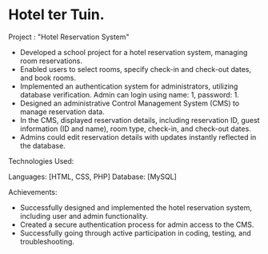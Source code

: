 ﻿# Hotel ter Tuin.

Project : "Hotel Reservation System"

- Developed a school project for a hotel reservation system, managing room reservations.
- Enabled users to select rooms, specify check-in and check-out dates, and book rooms.
- Implemented an authentication system for administrators, utilizing database verification. Admin can login using name: 1, password: 1.
- Designed an administrative Control Management System (CMS) to manage reservation data.
- In the CMS, displayed reservation details, including reservation ID, guest information (ID and name), room type, check-in, and check-out dates.
- Admins could edit reservation details with updates instantly reflected in the database.

Technologies Used:

Languages: [HTML, CSS, PHP]
Database: [MySQL]

Achievements:

- Successfully designed and implemented the hotel reservation system, including user and admin functionality.
- Created a secure authentication process for admin access to the CMS.
- Successfully going through active participation in coding, testing, and troubleshooting.
